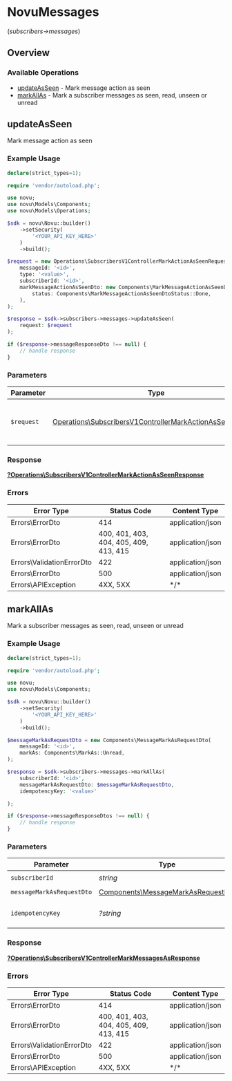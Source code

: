 # NovuMessages
(*subscribers->messages*)

## Overview

### Available Operations

* [updateAsSeen](#updateasseen) - Mark message action as seen
* [markAllAs](#markallas) - Mark a subscriber messages as seen, read, unseen or unread

## updateAsSeen

Mark message action as seen

### Example Usage

```php
declare(strict_types=1);

require 'vendor/autoload.php';

use novu;
use novu\Models\Components;
use novu\Models\Operations;

$sdk = novu\Novu::builder()
    ->setSecurity(
        '<YOUR_API_KEY_HERE>'
    )
    ->build();

$request = new Operations\SubscribersV1ControllerMarkActionAsSeenRequest(
    messageId: '<id>',
    type: '<value>',
    subscriberId: '<id>',
    markMessageActionAsSeenDto: new Components\MarkMessageActionAsSeenDto(
        status: Components\MarkMessageActionAsSeenDtoStatus::Done,
    ),
);

$response = $sdk->subscribers->messages->updateAsSeen(
    request: $request
);

if ($response->messageResponseDto !== null) {
    // handle response
}
```

### Parameters

| Parameter                                                                                                                              | Type                                                                                                                                   | Required                                                                                                                               | Description                                                                                                                            |
| -------------------------------------------------------------------------------------------------------------------------------------- | -------------------------------------------------------------------------------------------------------------------------------------- | -------------------------------------------------------------------------------------------------------------------------------------- | -------------------------------------------------------------------------------------------------------------------------------------- |
| `$request`                                                                                                                             | [Operations\SubscribersV1ControllerMarkActionAsSeenRequest](../../Models/Operations/SubscribersV1ControllerMarkActionAsSeenRequest.md) | :heavy_check_mark:                                                                                                                     | The request object to use for the request.                                                                                             |

### Response

**[?Operations\SubscribersV1ControllerMarkActionAsSeenResponse](../../Models/Operations/SubscribersV1ControllerMarkActionAsSeenResponse.md)**

### Errors

| Error Type                             | Status Code                            | Content Type                           |
| -------------------------------------- | -------------------------------------- | -------------------------------------- |
| Errors\ErrorDto                        | 414                                    | application/json                       |
| Errors\ErrorDto                        | 400, 401, 403, 404, 405, 409, 413, 415 | application/json                       |
| Errors\ValidationErrorDto              | 422                                    | application/json                       |
| Errors\ErrorDto                        | 500                                    | application/json                       |
| Errors\APIException                    | 4XX, 5XX                               | \*/\*                                  |

## markAllAs

Mark a subscriber messages as seen, read, unseen or unread

### Example Usage

```php
declare(strict_types=1);

require 'vendor/autoload.php';

use novu;
use novu\Models\Components;

$sdk = novu\Novu::builder()
    ->setSecurity(
        '<YOUR_API_KEY_HERE>'
    )
    ->build();

$messageMarkAsRequestDto = new Components\MessageMarkAsRequestDto(
    messageId: '<id>',
    markAs: Components\MarkAs::Unread,
);

$response = $sdk->subscribers->messages->markAllAs(
    subscriberId: '<id>',
    messageMarkAsRequestDto: $messageMarkAsRequestDto,
    idempotencyKey: '<value>'

);

if ($response->messageResponseDtos !== null) {
    // handle response
}
```

### Parameters

| Parameter                                                                                | Type                                                                                     | Required                                                                                 | Description                                                                              |
| ---------------------------------------------------------------------------------------- | ---------------------------------------------------------------------------------------- | ---------------------------------------------------------------------------------------- | ---------------------------------------------------------------------------------------- |
| `subscriberId`                                                                           | *string*                                                                                 | :heavy_check_mark:                                                                       | N/A                                                                                      |
| `messageMarkAsRequestDto`                                                                | [Components\MessageMarkAsRequestDto](../../Models/Components/MessageMarkAsRequestDto.md) | :heavy_check_mark:                                                                       | N/A                                                                                      |
| `idempotencyKey`                                                                         | *?string*                                                                                | :heavy_minus_sign:                                                                       | A header for idempotency purposes                                                        |

### Response

**[?Operations\SubscribersV1ControllerMarkMessagesAsResponse](../../Models/Operations/SubscribersV1ControllerMarkMessagesAsResponse.md)**

### Errors

| Error Type                             | Status Code                            | Content Type                           |
| -------------------------------------- | -------------------------------------- | -------------------------------------- |
| Errors\ErrorDto                        | 414                                    | application/json                       |
| Errors\ErrorDto                        | 400, 401, 403, 404, 405, 409, 413, 415 | application/json                       |
| Errors\ValidationErrorDto              | 422                                    | application/json                       |
| Errors\ErrorDto                        | 500                                    | application/json                       |
| Errors\APIException                    | 4XX, 5XX                               | \*/\*                                  |